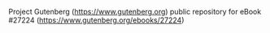 Project Gutenberg (https://www.gutenberg.org) public repository for eBook #27224 (https://www.gutenberg.org/ebooks/27224)
